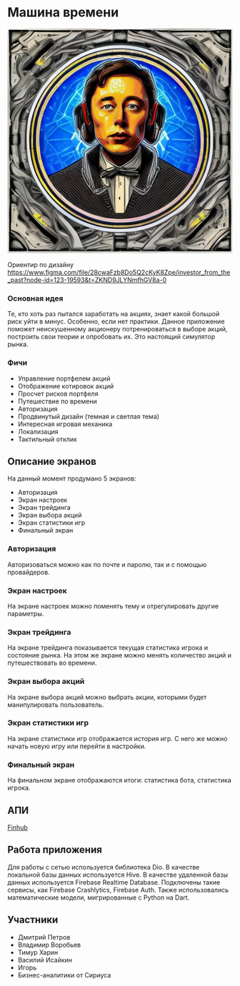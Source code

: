 # Машина времени

![Logo!](https://github.com/Yandex-Sirius-Mobile-2023/time_machine/blob/main/assets/demo_icon.png "San Juan Mountains")

Ориентир по дизайну https://www.figma.com/file/28cwaFzb8Do5Q2cKyK8Zpe/investor_from_the_past?node-id=123-19593&t=ZKND9JLYNmfhGV8a-0

### Основная идея

Те, кто хоть раз пытался заработать на акциях, знает какой большой риск уйти в минус. Особенно, если нет практики. Данное приложение поможет неискушенному акционеру потренироваться в выборе акций, построить свои теории и опробовать их. Это настоящий симулятор рынка.

### Фичи

- Управление портфелем акций
- Отображение котировок акций
- Просчет рисков портфеля
- Путешествие по времени
- Авторизация
- Продвинутый дизайн (темная и светлая тема)
- Интересная игровая механика
- Локализация
- Тактильный отклик 

## Описание экранов

На данный момент продумано 5 экранов:

- Авторизация
- Экран настроек
- Экран трейдинга
- Экран выбора акций
- Экран статистики игр
- Финальный экран

### Авторизация

Авторизоваться можно как по почте и паролю, так и с помощью провайдеров.

### Экран настроек

На экране настроек можно поменять тему и отрегулировать другие параметры.

### Экран трейдинга

На экране трейдинга показывается текущая статистика игрока и состояние рынка. На этом же экране можно менять количество акций и путешествовать во времени.

### Экран выбора акций

На экране выбора акций можно выбрать акции, которыми будет манипулировать пользователь.

### Экран статистики игр

На экране статистики игр отображается история игр. С него же можно начать новую игру или перейти в настройки.

### Финальный экран

На финальном экране отображаются итоги: статистика бота, статистика игрока.

## АПИ

[Finhub](https://finnhub.io/docs/api)

## Работа приложения

Для работы с сетью используется библиотека Dio.
В качестве локальной базы данных используется Hive.
В качестве удаленной базы данных используется Firebase Realtime Database.
Подключены такие сервисы, как Firebase Crashlytics, Firebase Auth.
Также использовались математические модели, мигрированные с Python на Dart.

## Участники

- Дмитрий Петров
- Владимир Воробьев
- Тимур Харин
- Василий Исайкин
- Игорь
- Бизнес-аналитики от Сириуса
